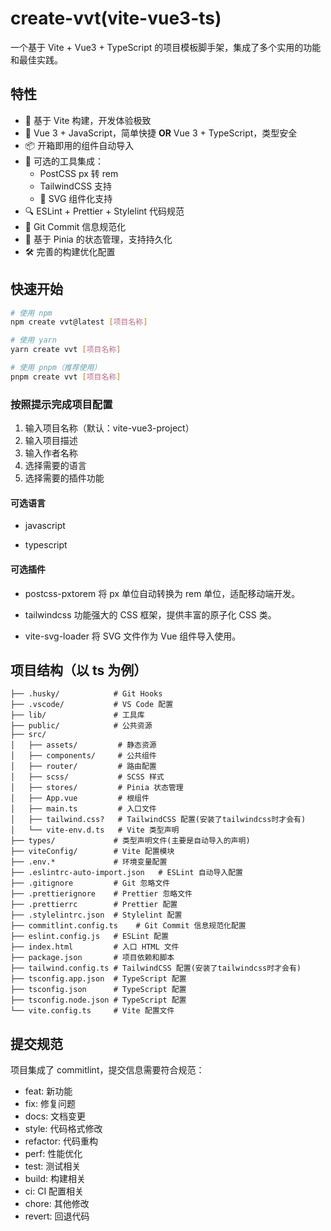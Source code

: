 # create-vvt(vite-vue3-ts)

一个基于 Vite + Vue3 + TypeScript 的项目模板脚手架，集成了多个实用的功能和最佳实践。

## 特性

- 🚀 基于 Vite 构建，开发体验极致
- 💪 Vue 3 + JavaScript，简单快捷 **OR** Vue 3 + TypeScript，类型安全
- 📦 开箱即用的组件自动导入
- 🎨 可选的工具集成：
  - PostCSS px 转 rem
  - TailwindCSS 支持
  - 🎯 SVG 组件化支持
- 🔍 ESLint + Prettier + Stylelint 代码规范
- 📝 Git Commit 信息规范化
- 💾 基于 Pinia 的状态管理，支持持久化
- 🛠 完善的构建优化配置

## 快速开始

```bash
# 使用 npm
npm create vvt@latest [项目名称]

# 使用 yarn
yarn create vvt [项目名称]

# 使用 pnpm（推荐使用）
pnpm create vvt [项目名称]
```

### 按照提示完成项目配置

1. 输入项目名称（默认：vite-vue3-project）
2. 输入项目描述
3. 输入作者名称
4. 选择需要的语言
5. 选择需要的插件功能

#### 可选语言

- javascript

- typescript

#### 可选插件

- postcss-pxtorem
将 px 单位自动转换为 rem 单位，适配移动端开发。

- tailwindcss
功能强大的 CSS 框架，提供丰富的原子化 CSS 类。

- vite-svg-loader
将 SVG 文件作为 Vue 组件导入使用。

## 项目结构（以 ts 为例）

```plaintext
├── .husky/            # Git Hooks
├── .vscode/           # VS Code 配置
├── lib/               # 工具库
├── public/            # 公共资源
├── src/
│   ├── assets/         # 静态资源
│   ├── components/     # 公共组件
│   ├── router/         # 路由配置
│   ├── scss/           # SCSS 样式
│   ├── stores/         # Pinia 状态管理
│   ├── App.vue         # 根组件
│   ├── main.ts         # 入口文件
│   ├── tailwind.css?   # TailwindCSS 配置(安装了tailwindcss时才会有)
│   └── vite-env.d.ts   # Vite 类型声明
├── types/             # 类型声明文件(主要是自动导入的声明)
├── viteConfig/        # Vite 配置模块
├── .env.*             # 环境变量配置
├── .eslintrc-auto-import.json   # ESLint 自动导入配置
├── .gitignore         # Git 忽略文件
├── .prettierignore    # Prettier 忽略文件
├── .prettierrc        # Prettier 配置
├── .stylelintrc.json  # Stylelint 配置
├── commitlint.config.ts    # Git Commit 信息规范化配置
├── eslint.config.js   # ESLint 配置
├── index.html         # 入口 HTML 文件
├── package.json       # 项目依赖和脚本
├── tailwind.config.ts # TailwindCSS 配置(安装了tailwindcss时才会有)
├── tsconfig.app.json  # TypeScript 配置
├── tsconfig.json      # TypeScript 配置
├── tsconfig.node.json # TypeScript 配置
└── vite.config.ts     # Vite 配置文件
 ```

## 提交规范

项目集成了 commitlint，提交信息需要符合规范：

- feat: 新功能
- fix: 修复问题
- docs: 文档变更
- style: 代码格式修改
- refactor: 代码重构
- perf: 性能优化
- test: 测试相关
- build: 构建相关
- ci: CI 配置相关
- chore: 其他修改
- revert: 回退代码
